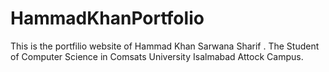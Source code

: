 # HammadKhanPortfolio
This is the portfilio website of Hammad Khan Sarwana Sharif . The Student of Computer Science in Comsats University Isalmabad Attock Campus.
